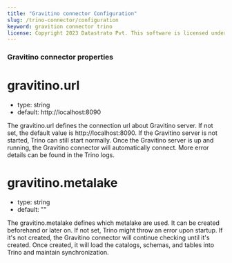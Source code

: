 ```yaml
---
title: "Gravitino connector Configuration"
slug: /trino-connector/configuration
keyword: gravition connector trino
license: Copyright 2023 Datastrato Pvt. This software is licensed under the Apache License version 2.
---
```

### Gravitino connector properties

# gravitino.url
- type: string
- default: http://localhost:8090

The gravitino.url defines the connection url about Gravitino server. If not set, the default value is http://localhost:8090.
If the Gravitino server is not started, Trino can still start normally. Once the Gravitino server is up and running, 
the Gravitino connector will automatically connect. More error details can be found in the Trino logs.
 

# gravitino.metalake
- type: string
- default: ""

The gravitino.metalake defines which metalake are used. It can be created beforehand or later on. 
If not set, Trino might throw an error upon startup. 
If it's not created, the Gravitino connector will continue checking until it's created. 
Once created, it will load the catalogs, schemas, and tables into Trino and maintain synchronization.
